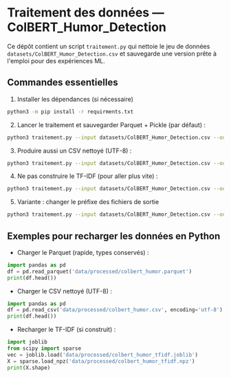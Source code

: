 # Traitement des données — ColBERT_Humor_Detection

Ce dépôt contient un script `traitement.py` qui nettoie le jeu de données `datasets/ColBERT_Humor_Detection.csv` et sauvegarde une version prête à l'emploi pour des expériences ML.

## Commandes essentielles

1) Installer les dépendances (si nécessaire)

```bash
python3 -m pip install -r requirments.txt
```

2) Lancer le traitement et sauvegarder Parquet + Pickle (par défaut) :

```bash
python3 traitement.py --input datasets/ColBERT_Humor_Detection.csv --outdir data/processed
```

3) Produire aussi un CSV nettoyé (UTF-8) :

```bash
python3 traitement.py --input datasets/ColBERT_Humor_Detection.csv --outdir data/processed --save-csv
```

4) Ne pas construire le TF-IDF (pour aller plus vite) :

```bash
python3 traitement.py --input datasets/ColBERT_Humor_Detection.csv --outdir data/processed --no-vectorize
```

5) Variante : changer le préfixe des fichiers de sortie

```bash
python3 traitement.py --input datasets/ColBERT_Humor_Detection.csv --outdir data/processed --name mon_prefix
```

## Exemples pour recharger les données en Python

- Charger le Parquet (rapide, types conservés) :

```python
import pandas as pd
df = pd.read_parquet('data/processed/colbert_humor.parquet')
print(df.head())
```

- Charger le CSV nettoyé (UTF-8) :

```python
import pandas as pd
df = pd.read_csv('data/processed/colbert_humor.csv', encoding='utf-8')
print(df.head())
```

- Recharger le TF-IDF (si construit) :

```python
import joblib
from scipy import sparse
vec = joblib.load('data/processed/colbert_humor_tfidf.joblib')
X = sparse.load_npz('data/processed/colbert_humor_tfidf.npz')
print(X.shape)
```